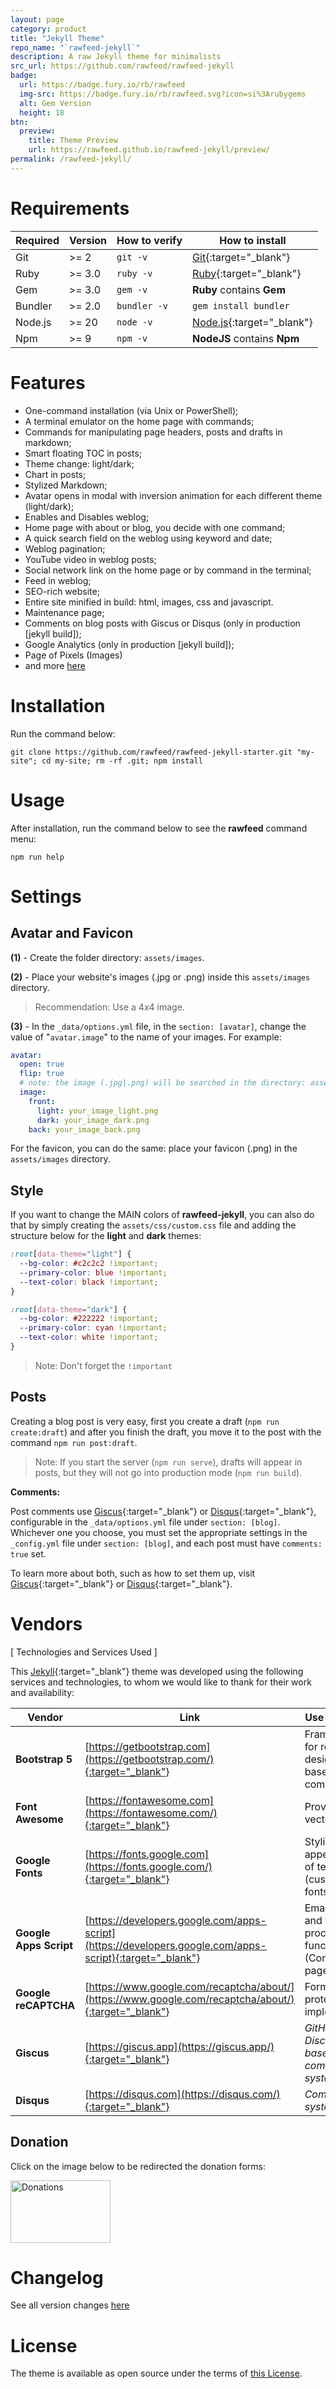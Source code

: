```yaml
---
layout: page
category: product
title: "Jekyll Theme"
repo_name: "`rawfeed-jekyll`"
description: A raw Jekyll theme for minimalists
src_url: https://github.com/rawfeed/rawfeed-jekyll
badge:
  url: https://badge.fury.io/rb/rawfeed
  img-src: https://badge.fury.io/rb/rawfeed.svg?icon=si%3Arubygems
  alt: Gem Version
  height: 18
btn:
  preview:
    title: Theme Preview
    url: https://rawfeed.github.io/rawfeed-jekyll/preview/
permalink: /rawfeed-jekyll/
---
```


# Requirements

| Required | Version | How to verify | How to install                    |
| -------- | ------- | ------------- | --------------------------------- |
| Git      | >= 2    | `git -v`      | [Git](http://git-scm.com/){:target="_blank"}        |
| Ruby     | >= 3.0  | `ruby -v`     | [Ruby](https://www.ruby-lang.org){:target="_blank"} |
| Gem      | >= 3.0  | `gem -v`      | **Ruby** contains **Gem**         |
| Bundler  | >= 2.0  | `bundler -v`  | `gem install bundler`             |
| Node.js  | >= 20   | `node -v`     | [Node.js](https://nodejs.org){:target="_blank"}      |
| Npm      | >= 9    | `npm -v`      | **NodeJS** contains **Npm**       |

# Features

- One-command installation (via Unix or PowerShell);
- A terminal emulator on the home page with commands;
- Commands for manipulating page headers, posts and drafts in markdown;
- Smart floating TOC in posts;
- Theme change: light/dark;
- Chart in posts;
- Stylized Markdown;
- Avatar opens in modal with inversion animation for each different theme (light/dark);
- Enables and Disables weblog;
- Home page with about or blog, you decide with one command;
- A quick search field on the weblog using keyword and date;
- Weblog pagination;
- YouTube video in weblog posts;
- Social network link on the home page or by command in the terminal;
- Feed in weblog;
- SEO-rich website;
- Entire site minified in build: html, images, css and javascript.
- Maintenance page;
- Comments on blog posts with Giscus or Disqus (only in production [jekyll build]);
- Google Analytics (only in production [jekyll build]);
- Page of Pixels (Images)
- and more [here](#vendors)

# Installation

Run the command below:

```shell
git clone https://github.com/rawfeed/rawfeed-jekyll-starter.git "my-site"; cd my-site; rm -rf .git; npm install
```

# Usage

After installation, run the command below to see the **rawfeed** command menu:

```shell
npm run help
```

# Settings

## Avatar and Favicon

**(1)** - Create the folder directory: `assets/images`.

**(2)** - Place your website's images (.jpg or .png) inside this `assets/images` directory.

> Recommendation: Use a 4x4 image.

**(3)** - In the `_data/options.yml` file, in the `section: [avatar]`, change the value of "`avatar.image`"
to the name of your images. For example:

```yml
avatar:
  open: true
  flip: true
  # note: the image (.jpg|.png) will be searched in the directory: assets/images/
  image:
    front:
      light: your_image_light.png
      dark: your_image_dark.png
    back: your_image_back.png
```

For the favicon, you can do the same: place your favicon (.png) in the `assets/images` directory.

## Style

If you want to change the MAIN colors of **rawfeed-jekyll**, you can also do that by simply creating the
`assets/css/custom.css` file and adding the structure below for the **light** and **dark** themes:

```css
:root[data-theme="light"] {
  --bg-color: #c2c2c2 !important;
  --primary-color: blue !important;
  --text-color: black !important;
}

:root[data-theme="dark"] {
  --bg-color: #222222 !important;
  --primary-color: cyan !important;
  --text-color: white !important;
}
```

> Note: Don't forget the `!important`

## Posts

Creating a blog post is very easy, first you create a draft (`npm run create:draft`) and after you finish
the draft, you move it to the post with the command `npm run post:draft`.

> Note: If you start the server (`npm run serve`), drafts will appear in posts, but they will not
go into production mode (`npm run build`).

**Comments:**

Post comments use [Giscus](https://giscus.app){:target="_blank"} or [Disqus](https://disqus.com){:target="_blank"},
configurable in the `_data/options.yml` file under `section: [blog]`. Whichever one you choose,
you must set the appropriate settings in the `_config.yml` file under `section: [blog]`, and
each post must have `comments: true` set.

To learn more about both, such as how to set them up, visit [Giscus](https://giscus.app){:target="_blank"} or
[Disqus](https://disqus.com){:target="_blank"}.

# Vendors

[ Technologies and Services Used ]

This [Jekyll](https://jekyllrb.com){:target="_blank"} theme was developed using the following services and
technologies, to whom we would like to thank for their work and availability:

| Vendor | Link | Use in Theme |
| -------- | ------- | ------- |
| **Bootstrap 5** | [https://getbootstrap.com](https://getbootstrap.com/){:target="_blank"} | Framework for responsive design and base components |
| **Font Awesome** | [https://fontawesome.com](https://fontawesome.com/){:target="_blank"} | Providing vector icons |
| **Google Fonts** | [https://fonts.google.com](https://fonts.google.com/){:target="_blank"} | Styling and appearance of texts (custom fonts) |
| **Google Apps Script** | [https://developers.google.com/apps-script](https://developers.google.com/apps-script){:target="_blank"} | Email sending and form processing functionality (Contact page). |
| **Google reCAPTCHA** | [https://www.google.com/recaptcha/about/](https://www.google.com/recaptcha/about/){:target="_blank"} | Form spam protection (if implemented). |
| **Giscus** | [https://giscus.app](https://giscus.app/){:target="_blank"} | *GitHub Discussions-based commenting system option* |
| **Disqus** | [https://disqus.com](https://disqus.com/){:target="_blank"} | *Comment system option* |

## Donation

Click on the image below to be redirected the donation forms:

<div class="donate">
  <a href="https://github.com/williamcanin/donations/blob/main/README.md">
    <img width="160" height="100" src="https://raw.githubusercontent.com/williamcanin/donations/main/svg/donate/donate-hand.svg" alt="Donations"/>
  </a>
</div>

# Changelog

See all version changes [here](/rawfeed-jekyll/changelog/)

# License

The theme is available as open source under the terms of [this License](/rawfeed-jekyll/license/).
